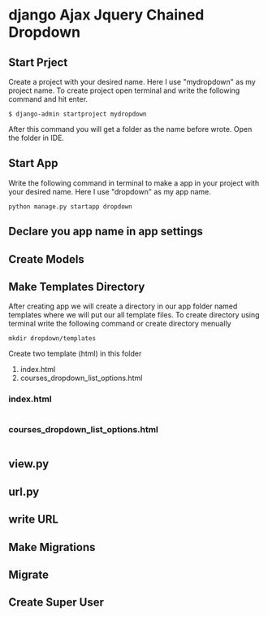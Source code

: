 # django Ajax Jquery Chained Dropdown
## Start Prject
Create a project with your desired name. Here I use "mydropdown" as my project name. To create project open terminal and write the following command and hit enter.
```
$ django-admin startproject mydropdown
```
After this command you will get a folder as the name before wrote. Open the folder in IDE.
## Start App
Write the following command in terminal to make a app in your project with your desired name. Here I use "dropdown" as my app name.
```
python manage.py startapp dropdown
```
## Declare you app name in app settings

## Create Models

## Make Templates Directory
After creating app we will create a directory in our app folder named templates where we will put our all template files. To create directory using terminal write the following command or create directory menually
```
mkdir dropdown/templates
```
Create two template (html) in this folder
1. index.html
2. courses_dropdown_list_options.html
### index.html
```

```
### courses_dropdown_list_options.html
```

```
## view.py
## url.py
## write URL
## Make Migrations
## Migrate
## Create Super User

